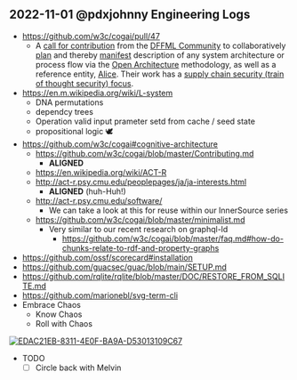 ## 2022-11-01 @pdxjohnny Engineering Logs

- https://github.com/w3c/cogai/pull/47
  - A [call for contribution](https://www.youtube.com/watch?v=THKMfJpPt8I&list=PLtzAOVTpO2jYt71umwc-ze6OmwwCIMnLw) from the [DFFML Community](https://github.com/intel/dffml/discussions/1406?sort=new) to collaboratively [plan](https://www.youtube.com/watch?v=UIT5Bl3sepk&list=PLtzAOVTpO2jYt71umwc-ze6OmwwCIMnLw) and thereby [manifest](https://github.com/dffml/dffml/blob/main/docs/arch/0008-Manifest.md) description of any system architecture or process flow via the [Open Architecture](https://github.com/dffml/dffml/blob/main/docs/arch/0009-Open-Architecture.rst) methodology, as well as a reference entity, [Alice](https://github.com/dffml/dffml/tree/main/entities/alice/). Their work has a [supply chain security (train of thought security) focus](https://github.com/dffml/dffml/tree/main/docs/tutorials/rolling_alice/0000_architecting_alice).
- https://en.m.wikipedia.org/wiki/L-system
  - DNA permutations
  - dependcy trees
  - Operation valid input prameter setd from cache / seed state
  - propositional logic 🕊️
- https://github.com/w3c/cogai#cognitive-architecture
  - https://github.com/w3c/cogai/blob/master/Contributing.md
    - **ALIGNED**
  - https://en.wikipedia.org/wiki/ACT-R
  - http://act-r.psy.cmu.edu/peoplepages/ja/ja-interests.html
    - **ALIGNED** (huh-Huh!)
  - http://act-r.psy.cmu.edu/software/
    - We can take a look at this for reuse within our InnerSource series
  - https://github.com/w3c/cogai/blob/master/minimalist.md
    - Very similar to our recent research on graphql-ld
      - https://github.com/w3c/cogai/blob/master/faq.md#how-do-chunks-relate-to-rdf-and-property-graphs
- https://github.com/ossf/scorecard#installation
- https://github.com/guacsec/guac/blob/main/SETUP.md
- https://github.com/rqlite/rqlite/blob/master/DOC/RESTORE_FROM_SQLITE.md
- https://github.com/marionebl/svg-term-cli
- Embrace Chaos
  - Know Chaos
  - Roll with Chaos

[![EDAC21EB-8311-4E0F-BA9A-D53013109C67](https://user-images.githubusercontent.com/5950433/199291178-7e89705d-f662-44cd-aa3e-e1a24eb61256.jpeg)](https://en.wikipedia.org/wiki/Sophia_(Gnosticism))

- TODO
  - [ ] Circle back with Melvin